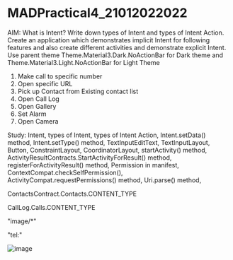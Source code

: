 # MADPractical4_21012022022

AIM: What is Intent? Write down types of Intent and types of Intent Action. Create an application which demonstrates implicit Intent for following features and also create different activities and demonstrate explicit Intent. Use parent theme Theme.Material3.Dark.NoActionBar for Dark theme and Theme.Material3.Light.NoActionBar for Light Theme

1. Make call to specific number
2. Open specific URL
3. Pick up Contact from Existing contact list
4. Open Call Log
5. Open Gallery
6. Set Alarm
7. Open Camera

Study: Intent, types of Intent, types of Intent Action, Intent.setData() method, Intent.setType() method, TextInputEditText, TextInputLayout, Button, ConstraintLayout, CoordinatorLayout, startActivity() method, ActivityResultContracts.StartActivityForResult() method, registerForActivityResult() method, Permission in manifest, ContextCompat.checkSelfPermission(), ActivityCompat.requestPermissions() method, Uri.parse() method, 

ContactsContract.Contacts.CONTENT_TYPE

CallLog.Calls.CONTENT_TYPE

"image/*"

"tel:"

<uses-permission android:name="android.permission.READ_CONTACTS" />


![image](https://user-images.githubusercontent.com/110646988/189613495-3067eced-56df-44f2-ae58-bc3263355605.png)
